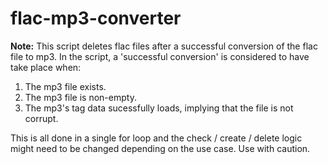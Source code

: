 # flac-mp3-converter
__Note:__ This script deletes flac files after a successful conversion of the flac file to mp3.
In the script, a 'successful conversion' is considered to have take place when:
1. The mp3 file exists. 
2. The mp3 file is non-empty. 
3. The mp3's tag data sucessfully loads, implying that the file is not corrupt. 

This is all done in a single for loop and the check / create / delete logic might need to be changed depending on the use case. Use with caution. 
